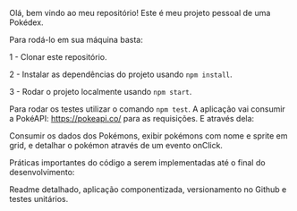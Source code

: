 Olá, bem vindo ao meu repositório!
Este é meu projeto pessoal de uma Pokédex.

Para rodá-lo em sua máquina basta:

1 - Clonar este repositório.

2 - Instalar as dependências do projeto usando `npm install`.

3 - Rodar o projeto localmente usando `npm start`.

Para rodar os testes utilizar o comando `npm test`.
A aplicação vai consumir a PokéAPI: https://pokeapi.co/ para as requisições.
E através dela:

  Consumir os dados dos Pokémons, exibir pokémons com nome e sprite em grid, e detalhar o pokémon através de um evento onClick.

Práticas importantes do código a serem implementadas até o final do desenvolvimento:

  Readme detalhado, aplicação componentizada, versionamento no Github e testes unitários. 
